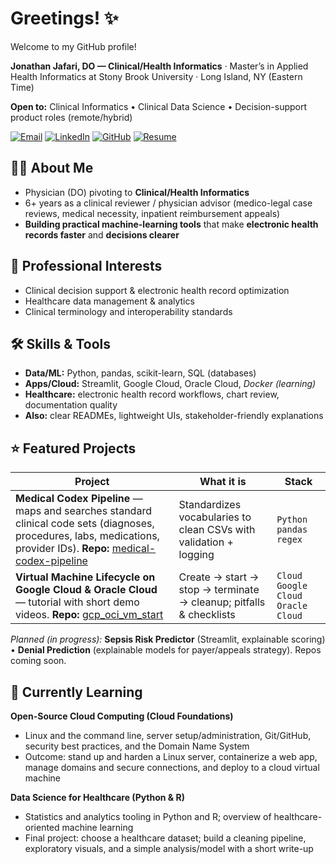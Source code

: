 # Greetings! ✨  
Welcome to my GitHub profile!

**Jonathan Jafari, DO — Clinical/Health Informatics** · Master’s in Applied Health Informatics at Stony Brook University · Long Island, NY (Eastern Time)  

**Open to:** Clinical Informatics • Clinical Data Science • Decision-support product roles (remote/hybrid)

[![Email](https://img.shields.io/badge/Email-jjaf488%40gmail.com-informational)](https://mail.google.com/mail/?view=cm&to=jjaf488@gmail.com)
[![LinkedIn](https://img.shields.io/badge/LinkedIn-jonathanjafari-blue)](https://www.linkedin.com/in/jonathanjafari/)
[![GitHub](https://img.shields.io/badge/GitHub-jonathanjafari-black)](https://github.com/jonathanjafari)
[![Resume](https://img.shields.io/badge/Resume-PDF-success)](resume/Jafari%20Jonathan%208-26-25%20Resume%20PDF.pdf)

## 🙋‍♂️ About Me
- Physician (DO) pivoting to **Clinical/Health Informatics**
- 6+ years as a clinical reviewer / physician advisor (medico-legal case reviews, medical necessity, inpatient reimbursement appeals)
- **Building practical machine-learning tools** that make **electronic health records faster** and **decisions clearer**

## 🏥 Professional Interests
- Clinical decision support & electronic health record optimization  
- Healthcare data management & analytics  
- Clinical terminology and interoperability standards

## 🛠️ Skills & Tools
- **Data/ML:** Python, pandas, scikit-learn, SQL (databases)  
- **Apps/Cloud:** Streamlit, Google Cloud, Oracle Cloud, *Docker (learning)*  
- **Healthcare:** electronic health record workflows, chart review, documentation quality  
- **Also:** clear READMEs, lightweight UIs, stakeholder-friendly explanations

## ⭐ Featured Projects
| Project | What it is | Stack |
|---|---|---|
| **Medical Codex Pipeline** — maps and searches standard clinical code sets (diagnoses, procedures, labs, medications, provider IDs). **Repo:** [medical-codex-pipeline](https://github.com/jonathanjafari/medical-codex-pipeline) | Standardizes vocabularies to clean CSVs with validation + logging | `Python` `pandas` `regex` |
| **Virtual Machine Lifecycle on Google Cloud & Oracle Cloud** — tutorial with short demo videos. **Repo:** [gcp_oci_vm_start](https://github.com/jonathanjafari/gcp_oci_vm_start) | Create → start → stop → terminate → cleanup; pitfalls & checklists | `Cloud` `Google Cloud` `Oracle Cloud` |

*Planned (in progress):* **Sepsis Risk Predictor** (Streamlit, explainable scoring) • **Denial Prediction** (explainable models for payer/appeals strategy). Repos coming soon.

## 🌱 Currently Learning
**Open-Source Cloud Computing (Cloud Foundations)**  
- Linux and the command line, server setup/administration, Git/GitHub, security best practices, and the Domain Name System  
- Outcome: stand up and harden a Linux server, containerize a web app, manage domains and secure connections, and deploy to a cloud virtual machine

**Data Science for Healthcare (Python & R)**  
- Statistics and analytics tooling in Python and R; overview of healthcare-oriented machine learning  
- Final project: choose a healthcare dataset; build a cleaning pipeline, exploratory visuals, and a simple analysis/model with a short write-up
